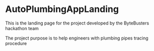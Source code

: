 # AutoPlumbingAppLanding

This is the landing page for the project developed by the ByteBusters hackathon team

The project purpose is to help engineers with plumbing pipes tracing procedure